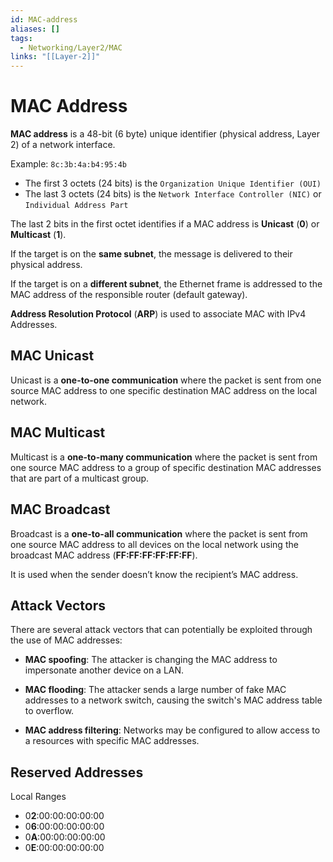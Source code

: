 ```yaml
---
id: MAC-address
aliases: []
tags:
  - Networking/Layer2/MAC
links: "[[Layer-2]]"
---
```


# MAC Address

**MAC address** is a 48-bit (6 byte) unique identifier (physical address,
Layer 2) of a network interface.

Example: `8c:3b:4a:b4:95:4b`

- The first 3 octets (24 bits) is the `Organization Unique Identifier (OUI)`
- The last 3 octets (24 bits) is the `Network Interface Controller (NIC)` or
`Individual Address Part`

The last 2 bits in the first octet identifies if a MAC address is **Unicast**
(**0**) or **Multicast** (**1**).

If the target is on the **same subnet**, the message is delivered to their
physical address.

If the target is on a **different subnet**, the Ethernet frame is addressed to
the MAC address of the responsible router (default gateway).

**Address Resolution Protocol** (**ARP**) is used to associate MAC with IPv4
Addresses.

## MAC Unicast

Unicast is a **one-to-one communication** where the packet is sent from one
source MAC address to one specific destination MAC address on the local
network.

## MAC Multicast

Multicast is a **one-to-many communication** where the packet is sent from one
source MAC address to a group of specific destination MAC addresses that are
part of a multicast group.

## MAC Broadcast

Broadcast is a **one-to-all communication**  where the packet is sent from one
source MAC address to all devices on the local network using the broadcast MAC
address (**FF:FF:FF:FF:FF:FF**).

It is used when the sender doesn’t know the recipient’s MAC address.

## Attack Vectors

There are several attack vectors that can potentially be exploited through the
use of MAC addresses:

- **MAC spoofing**: The attacker is changing the MAC address to impersonate
  another device on a LAN.

- **MAC flooding**: The attacker sends a large number of fake MAC addresses to a
  network switch, causing the switch's MAC address table to overflow.

- **MAC address filtering**: Networks may be configured to allow access to a
  resources with specific MAC addresses.

## Reserved Addresses

Local Ranges

- 0**2**:00:00:00:00:00
- 0**6**:00:00:00:00:00
- 0**A**:00:00:00:00:00
- 0**E**:00:00:00:00:00
